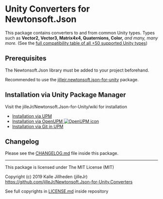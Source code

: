 # Unity Converters for Newtonsoft.Json

This package contains converters to and from common Unity types. Types such as
**Vector2, Vector3, Matrix4x4, Quaternions, Color,** _and many, many more._
(See the [full compatibility table of all +50 supported Unity types][repo-compatability-table])

## Prerequisites

The Newtonsoft.Json library must be added to your project beforehand.

Recommended to use the
[jillejr.newtonsoft.json-for-unity][main-repo] package.

## Installation via Unity Package Manager

Visit the jilleJr/Newtonsoft.Json-for-Unity/wiki for installation

- [Installation via <abbr title="UPM: Unity Package Manager, included in Unity since 2018.1+">UPM</abbr>][wiki-install-converters-via-upm]
- [Installation via <abbr title="OpenUPM: A very popular open source Unity package registry for UPM packages">OpenUPM</abbr> ![OpenUPM icon][openupm-icon]][wiki-install-converters-via-openupm]
- [Installation via <abbr title="Git: Git is a free and open source distributed version control system.">Git</abbr> in UPM][wiki-install-converters-via-git-in-upm]

## Changelog

Please see the [CHANGELOG.md][package-changelog] file inside this package.

---

This package is licensed under The MIT License (MIT)

Copyright (c) 2019 Kalle Jillheden (jilleJr)  
<https://github.com/jilleJr/Newtonsoft.Json-for-Unity.Converters>

See full copyrights in [LICENSE.md][package-license] inside repository

[main-repo]: https://github.com/jilleJr/Newtonsoft.Json-for-Unity#readme
[repo-compatability-table]: https://github.com/jilleJr/Newtonsoft.Json-for-Unity.Converters/blob/master/Doc/Compatability-table.md
[package-changelog]: https://github.com/jilleJr/Newtonsoft.Json-for-Unity.Converters/blob/master/CHANGELOG.md
[package-license]: https://github.com/jilleJr/Newtonsoft.Json-for-Unity.Converters/blob/master/LICENSE.md
[wiki-install-converters-via-git-in-upm]: https://github.com/jilleJr/Newtonsoft.Json-for-Unity/wiki/Install-Converters-via-Git-in-UPM
[wiki-install-converters-via-openupm]: https://github.com/jilleJr/Newtonsoft.Json-for-Unity/wiki/Install-Converters-via-OpenUPM
[wiki-install-converters-via-upm]: https://github.com/jilleJr/Newtonsoft.Json-for-Unity/wiki/Install-Converters-via-UPM
[openupm-icon]: https://github.com/jilleJr/Newtonsoft.Json-for-Unity.Converters/raw/326b8e4c9b4fd9c583808dd1c66381ed8d206b1c/Doc/images/openupm-icon-16.png
